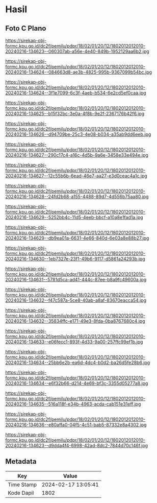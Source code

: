 # Hasil

## Foto C Plano

https://sirekap-obj-formc.kpu.go.id/dc2f/pemilu/pdpr/18/02/01/20/12/1802012012010-20240216-134623--060307ab-a56e-4e40-849b-1952129aa6b2.jpg

https://sirekap-obj-formc.kpu.go.id/dc2f/pemilu/pdpr/18/02/01/20/12/1802012012010-20240216-134624--084663d8-ae3b-4825-995b-9367099b54bc.jpg

https://sirekap-obj-formc.kpu.go.id/dc2f/pemilu/pdpr/18/02/01/20/12/1802012012010-20240216-134624--3f1e7099-6c3f-4aeb-b534-6e2cd5ef0caa.jpg

https://sirekap-obj-formc.kpu.go.id/dc2f/pemilu/pdpr/18/02/01/20/12/1802012012010-20240216-134625--b15f32bc-3e0a-4f8b-9e2f-2367176b42f6.jpg

https://sirekap-obj-formc.kpu.go.id/dc2f/pemilu/pdpr/18/02/01/20/12/1802012012010-20240216-134626--d94709be-25c3-4e08-b034-a35ab9dd6eeb.jpg

https://sirekap-obj-formc.kpu.go.id/dc2f/pemilu/pdpr/18/02/01/20/12/1802012012010-20240216-134627--290c17c4-a16c-4d5b-9a6e-3458e33e494e.jpg

https://sirekap-obj-formc.kpu.go.id/dc2f/pemilu/pdpr/18/02/01/20/12/1802012012010-20240216-134627--12c55b6b-6ead-46e7-aa27-e3d0ceac4a1c.jpg

https://sirekap-obj-formc.kpu.go.id/dc2f/pemilu/pdpr/18/02/01/20/12/1802012012010-20240216-134628--24fd2b68-a155-4488-89d7-4d556b75aa80.jpg

https://sirekap-obj-formc.kpu.go.id/dc2f/pemilu/pdpr/18/02/01/20/12/1802012012010-20240216-134629--5252bb4c-11d5-4eeb-bbcf-a10a8e1fad1a.jpg

https://sirekap-obj-formc.kpu.go.id/dc2f/pemilu/pdpr/18/02/01/20/12/1802012012010-20240216-134629--db9ea01a-6631-4e66-840d-6e03a8e88b27.jpg

https://sirekap-obj-formc.kpu.go.id/dc2f/pemilu/pdpr/18/02/01/20/12/1802012012010-20240216-134630--1eb7327e-23f1-49b6-9117-d5861a24293b.jpg

https://sirekap-obj-formc.kpu.go.id/dc2f/pemilu/pdpr/18/02/01/20/12/1802012012010-20240216-134631--5781d5ca-ad41-444c-87ee-b8a9fc49600a.jpg

https://sirekap-obj-formc.kpu.go.id/dc2f/pemilu/pdpr/18/02/01/20/12/1802012012010-20240216-134632--f47c587a-5ce8-40ab-a8af-83670eacca54.jpg

https://sirekap-obj-formc.kpu.go.id/dc2f/pemilu/pdpr/18/02/01/20/12/1802012012010-20240216-134632--35834ffc-e171-49e3-8fda-0ba8767680c4.jpg

https://sirekap-obj-formc.kpu.go.id/dc2f/pemilu/pdpr/18/02/01/20/12/1802012012010-20240216-134633--e06fecc1-893f-4d33-9a00-257ffc99ef1b.jpg

https://sirekap-obj-formc.kpu.go.id/dc2f/pemilu/pdpr/18/02/01/20/12/1802012012010-20240216-134634--25bb6e2b-ea6d-4dc4-b0d2-ba26d5fe28b6.jpg

https://sirekap-obj-formc.kpu.go.id/dc2f/pemilu/pdpr/18/02/01/20/12/1802012012010-20240216-134634--e6f32b66-d214-4e69-bf3c-3355d05277a8.jpg

https://sirekap-obj-formc.kpu.go.id/dc2f/pemilu/pdpr/18/02/01/20/12/1802012012010-20240216-134635--516a118f-e34b-4963-acda-cab151e31eff.jpg

https://sirekap-obj-formc.kpu.go.id/dc2f/pemilu/pdpr/18/02/01/20/12/1802012012010-20240216-134636--e80affa0-04f5-4c51-bab5-87332e8a4302.jpg

https://sirekap-obj-formc.kpu.go.id/dc2f/pemilu/pdpr/18/02/01/20/12/1802012012010-20240216-134623--d9dda4f4-6998-42ad-8dc2-7844d70c146f.jpg


## Metadata

| Key        | Value               |
| ---------- | ------------------- |
| Time Stamp | 2024-02-17 13:05:41 |
| Kode Dapil | 1802                |



